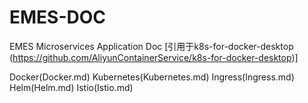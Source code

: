 # EMES-DOC
EMES Microservices Application Doc [引用于k8s-for-docker-desktop (https://github.com/AliyunContainerService/k8s-for-docker-desktop)]

Docker(Docker.md)
Kubernetes(Kubernetes.md)
Ingress(Ingress.md)
Helm(Helm.md)
Istio(Istio.md)

